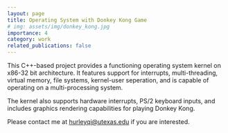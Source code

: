 ```yaml
---
layout: page
title: Operating System with Donkey Kong Game
# img: assets/img/donkey_kong.jpg
importance: 4
category: work
related_publications: false
---
```


This C++-based project provides a functioning operating system kernel on x86-32 bit architecture. 
It features support for interrupts, multi-threading, virtual memory, file systems, kernel-user 
seperation, and is capable of operating on a multi-processing system.

The kernel also supports hardware interrupts, PS/2 keyboard inputs, and 
includes graphics rendering capabilities for playing Donkey Kong.

Please contact me at [hurleyqi@utexas.edu](mailto:hurleyqi@utexas.edu) if you are interested. 